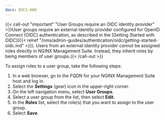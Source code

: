 ```yaml
---
docs: DOCS-000
---
```


{{< call-out "important" "User Groups require an OIDC identity provider" >}}User groups require an external identity provider configured for OpenID Connect (OIDC) authentication, as described in the [Getting Started with OIDC]({{< relref "/nms/admin-guides/authentication/oidc/getting-started-oidc.md" >}}). Users from an external identity provider cannot be assigned roles directly in NGINX Management Suite. Instead, they inherit roles by being members of user groups.{{< /call-out >}}

To assign roles to a user group, take the following steps:

1. In a web browser, go to the FQDN for your NGINX Management Suite host and log in.
1. Select the **Settings** (gear) icon in the upper-right corner.
1. On the left navigation menu, select **User Groups**.
1. Select a user group from the list, then select **Edit**.
1. In the **Roles** list, select the role(s) that you want to assign to the user group.
1. Select **Save**.
